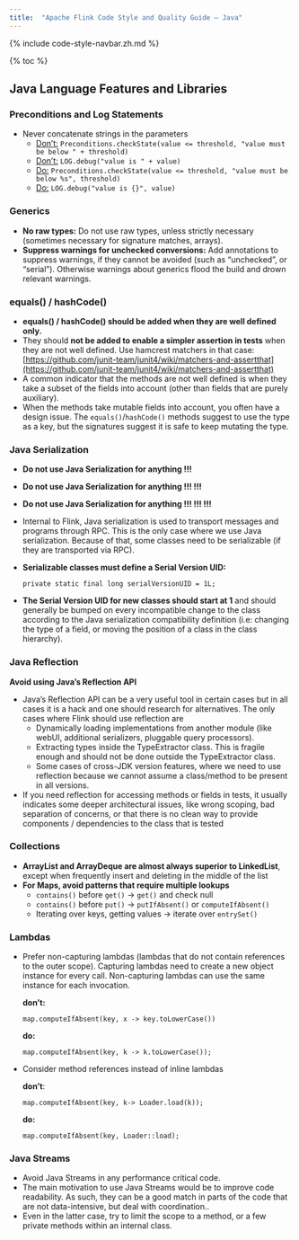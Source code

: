 ```yaml
---
title:  "Apache Flink Code Style and Quality Guide — Java"
---
```


{% include code-style-navbar.zh.md %}

{% toc %}


## Java Language Features and Libraries


### Preconditions and Log Statements

* Never concatenate strings in the parameters
    * <span style="text-decoration:underline;">Don’t:</span> `Preconditions.checkState(value <= threshold, "value must be below " + threshold)`
    * <span style="text-decoration:underline;">Don’t:</span> `LOG.debug("value is " + value)`
    * <span style="text-decoration:underline;">Do:</span> `Preconditions.checkState(value <= threshold, "value must be below %s", threshold)`
    * <span style="text-decoration:underline;">Do:</span> `LOG.debug("value is {}", value)`


### Generics

* **No raw types:** Do not use raw types, unless strictly necessary (sometimes necessary for signature matches, arrays).
* **Suppress warnings for unchecked conversions:** Add annotations to suppress warnings, if they cannot be avoided (such as “unchecked”, or “serial”). Otherwise warnings about generics flood the build and drown relevant warnings.


### equals() / hashCode()

* **equals() / hashCode() should be added when they are well defined only.**
* They should **not be added to enable a simpler assertion in tests** when they are not well defined. Use hamcrest matchers in that case: [https://github.com/junit-team/junit4/wiki/matchers-and-assertthat](https://github.com/junit-team/junit4/wiki/matchers-and-assertthat)
* A common indicator that the methods are not well defined is when they take a subset of the fields into account (other than fields that are purely auxiliary).
* When the methods take mutable fields into account, you often have a design issue. The `equals()`/`hashCode()` methods suggest to use the type as a key, but the signatures suggest it is safe to keep mutating the type.


### Java Serialization

* **Do not use Java Serialization for anything !!!**
* **Do not use Java Serialization for anything !!! !!!**
* **Do not use Java Serialization for anything !!! !!! !!!**
*  Internal to Flink, Java serialization is used to transport messages and programs through RPC. This is the only case where we use Java serialization. Because of that, some classes need to be serializable (if they are transported via RPC).
* **Serializable classes must define a Serial Version UID:**

  `private static final long serialVersionUID = 1L;`
* **The Serial Version UID for new classes should start at 1** and should generally be bumped on every incompatible change to the class according to the Java serialization compatibility definition (i.e: changing the type of a field, or moving the position of a class in the class hierarchy).


### Java Reflection

**Avoid using Java’s Reflection API**

* Java’s Reflection API can be a very useful tool in certain cases but in all cases it is a hack and one should research for alternatives. The only cases where Flink should use reflection are
    * Dynamically loading implementations from another module (like webUI, additional serializers, pluggable query processors).
    * Extracting types inside the TypeExtractor class. This is fragile enough and should not be done outside the TypeExtractor class.
    * Some cases of cross-JDK version features, where we need to use reflection because we cannot assume a class/method to be present in all versions.
* If you need reflection for accessing methods or fields in tests, it usually indicates some deeper architectural issues, like wrong scoping, bad separation of concerns, or that there is no clean way to provide components / dependencies to the class that is tested


### Collections

* **ArrayList and ArrayDeque are almost always superior to LinkedList**, except when frequently insert and deleting in the middle of the list
* **For Maps, avoid patterns that require multiple lookups**
    * `contains()` before `get()` → `get()` and check null
    * `contains()` before `put()` → `putIfAbsent()` or `computeIfAbsent()`
    * Iterating over keys, getting values → iterate over `entrySet()`


### Lambdas

* Prefer non-capturing lambdas (lambdas that do not contain references to the outer scope). Capturing lambdas need to create a new object instance for every call. Non-capturing lambdas can use the same instance for each invocation. 

  **don’t:**
  ```
  map.computeIfAbsent(key, x -> key.toLowerCase())
  ```

  **do:**
  ```
  map.computeIfAbsent(key, k -> k.toLowerCase());
  ```

* Consider method references instead of inline lambdas

  **don’t**:
  ```
  map.computeIfAbsent(key, k-> Loader.load(k));
  ```
 
  **do:**
  ```
  map.computeIfAbsent(key, Loader::load);
  ```


### Java Streams

* Avoid Java Streams in any performance critical code.
* The main motivation to use Java Streams would be to improve code readability. As such, they can be a good match in parts of the code that are not data-intensive, but deal with coordination..
* Even in the latter case, try to limit the scope to a method, or a few private methods within an internal class.



